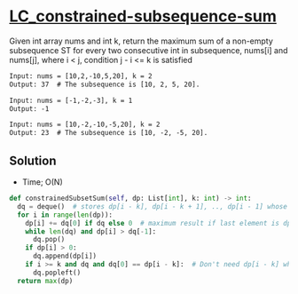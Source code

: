 # [LC_constrained-subsequence-sum](https://leetcode.com/problems/constrained-subsequence-sum)

Given int array nums and int k, return the maximum sum of a non-empty subsequence
ST for every two consecutive int in subsequence, nums[i] and nums[j], where i < j, condition j - i <= k is satisfied

```txt
Input: nums = [10,2,-10,5,20], k = 2
Output: 37  # The subsequence is [10, 2, 5, 20].

Input: nums = [-1,-2,-3], k = 1
Output: -1

Input: nums = [10,-2,-10,-5,20], k = 2
Output: 23  # The subsequence is [10, -2, -5, 20].
```

## Solution

* Time; O(N)

```py
def constrainedSubsetSum(self, dp: List[int], k: int) -> int:
  dq = deque()  # stores dp[i - k], dp[i - k + 1], .., dp[i - 1] whose values are larger than 0 in decreasing order
  for i in range(len(dp)):
    dp[i] += dq[0] if dq else 0  # maximum result if last element is dp[i]
    while len(dq) and dp[i] > dq[-1]:
      dq.pop()
    if dp[i] > 0:
      dq.append(dp[i])
    if i >= k and dq and dq[0] == dp[i - k]:  # Don't need dp[i - k] when computing dp[i + 1], to satisfy j - i <= k
      dq.popleft()
  return max(dp)
```
